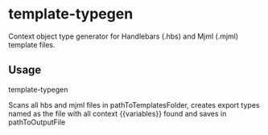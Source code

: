 # template-typegen

Context object type generator for Handlebars (.hbs) and Mjml (.mjml) template files.

## Usage
template-typegen <pathToTemplatesFolder> <pathToOutputFolder>

Scans all hbs and mjml files in pathToTemplatesFolder, creates export types named as the file with all context {{variables}} found and saves in pathToOutputFile